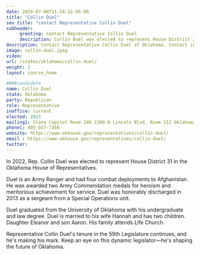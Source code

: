 ```yaml
---
date: 2024-07-08T11:54:12-05:00
title: "Collin Duel"
seo_title: "contact Representative Collin Duel"
subheader:
     greeting: Contact Representative Collin Duel
     description: Collin Duel was elected to represent House District 31 in the Oklahoma House of Representatives.
description: Contact Representative Collin Duel of Oklahoma. Contact information for Collin Duel includes email address, phone number, and mailing address.
image: collin-duel.jpeg
video:
url: /states/oklahoma/collin-duel/
weight: 1
layout: course_home

####candidate
name: Collin Duel
state: Oklahoma
party: Republican
role: Representative
inoffice: current
elected: 2023
mailing1: State Capitol Room 246 2300 N Lincoln Blvd, Room 112 Oklahoma City, OK 73105
phone1: 405-557-7350
website: https://www.okhouse.gov/representatives/collin-duel/
email : https://www.okhouse.gov/representatives/collin-duel/
twitter:
---
```

In 2022, Rep. Collin Duel was elected to represent House District 31 in the Oklahoma House of Representatives.

Duel is an Army Ranger and had four combat deployments to Afghanistan. He was awarded two Army Commendation medals for heroism and meritorious achievement for service. Duel was honorably discharged in 2013 as a sergeant from a Special Operations unit.

Duel graduated from the University of Oklahoma with his undergraduate and law degree. Duel is married to his wife Hannah and has two children. Daughter Eleanor and son Aaron. His family attends Life Church.

Representative Collin Duel's tenure in the 59th Legislature continues, and he's making his mark. Keep an eye on this dynamic legislator—he's shaping the future of Oklahoma.
